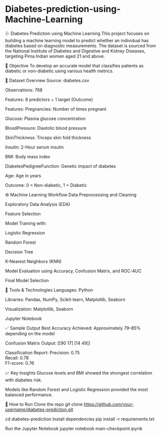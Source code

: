 # Diabetes-prediction-using-Machine-Learning
🩺 Diabetes Prediction using Machine Learning
This project focuses on building a machine learning model to predict whether an individual has diabetes based on diagnostic measurements. The dataset is sourced from the National Institute of Diabetes and Digestive and Kidney Diseases, targeting Pima Indian women aged 21 and above.

📌 Objective
To develop an accurate model that classifies patients as diabetic or non-diabetic using various health metrics.

📂 Dataset Overview
Source: diabetes.csv

Observations: 768

Features: 8 predictors + 1 target (Outcome)

Features:
Pregnancies: Number of times pregnant

Glucose: Plasma glucose concentration

BloodPressure: Diastolic blood pressure

SkinThickness: Triceps skin fold thickness

Insulin: 2-Hour serum insulin

BMI: Body mass index

DiabetesPedigreeFunction: Genetic impact of diabetes

Age: Age in years

Outcome: 0 = Non-diabetic, 1 = Diabetic

⚙️ Machine Learning Workflow
Data Preprocessing and Cleaning

Exploratory Data Analysis (EDA)

Feature Selection

Model Training with:

Logistic Regression

Random Forest

Decision Tree

K-Nearest Neighbors (KNN)

Model Evaluation using Accuracy, Confusion Matrix, and ROC-AUC

Final Model Selection

🧪 Tools & Technologies
Languages: Python

Libraries: Pandas, NumPy, Scikit-learn, Matplotlib, Seaborn

Visualization: Matplotlib, Seaborn

Jupyter Notebook

✅ Sample Output
Best Accuracy Achieved: Approximately 79–85% depending on the model

Confusion Matrix Output:
[[90 17]
 [14 49]]
 
Classification Report:
Precision: 0.75  
Recall: 0.78  
F1-score: 0.76  

📈 Key Insights
Glucose levels and BMI showed the strongest correlation with diabetes risk.

Models like Random Forest and Logistic Regression provided the most balanced performance.

📎 How to Run
Clone the repo
git clone https://github.com/your-username/diabetes-prediction.git

cd diabetes-prediction
Install dependencies
pip install -r requirements.txt

Run the Jupyter Notebook
jupyter notebook main-checkpoint.ipynb

